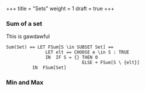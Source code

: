 +++
title = "Sets"
weight = 1
draft = true
+++

### Sum of a set

This is gawdawful
```
Sum(Set) == LET FSum[S \in SUBSET Set] ==
               LET elt == CHOOSE e \in S : TRUE
               IN  IF S = {} THEN 0
                             ELSE + FSum[S \ {elt}]
          IN  FSum[Set]
```

### Min and Max
